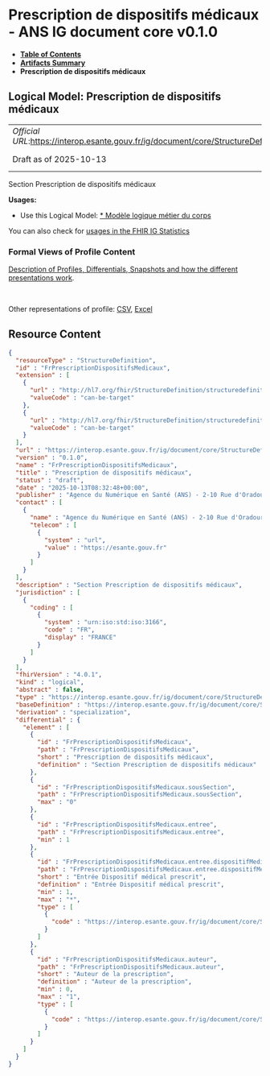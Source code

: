 # Prescription de dispositifs médicaux - ANS IG document core v0.1.0

* [**Table of Contents**](toc.md)
* [**Artifacts Summary**](artifacts.md)
* **Prescription de dispositifs médicaux**

## Logical Model: Prescription de dispositifs médicaux 

| | |
| :--- | :--- |
| *Official URL*:https://interop.esante.gouv.fr/ig/document/core/StructureDefinition/FrPrescriptionDispositifsMedicaux | *Version*:0.1.0 |
| Draft as of 2025-10-13 | *Computable Name*:FrPrescriptionDispositifsMedicaux |

 
Section Prescription de dispositifs médicaux 

**Usages:**

* Use this Logical Model: [* Modèle logique métier du corps](StructureDefinition-CorpsDocument.md)

You can also check for [usages in the FHIR IG Statistics](https://packages2.fhir.org/xig/ans.document.fr.core|current/StructureDefinition/FrPrescriptionDispositifsMedicaux)

### Formal Views of Profile Content

 [Description of Profiles, Differentials, Snapshots and how the different presentations work](http://build.fhir.org/ig/FHIR/ig-guidance/readingIgs.html#structure-definitions). 

 

Other representations of profile: [CSV](StructureDefinition-FrPrescriptionDispositifsMedicaux.csv), [Excel](StructureDefinition-FrPrescriptionDispositifsMedicaux.xlsx) 



## Resource Content

```json
{
  "resourceType" : "StructureDefinition",
  "id" : "FrPrescriptionDispositifsMedicaux",
  "extension" : [
    {
      "url" : "http://hl7.org/fhir/StructureDefinition/structuredefinition-type-characteristics",
      "valueCode" : "can-be-target"
    },
    {
      "url" : "http://hl7.org/fhir/StructureDefinition/structuredefinition-type-characteristics",
      "valueCode" : "can-be-target"
    }
  ],
  "url" : "https://interop.esante.gouv.fr/ig/document/core/StructureDefinition/FrPrescriptionDispositifsMedicaux",
  "version" : "0.1.0",
  "name" : "FrPrescriptionDispositifsMedicaux",
  "title" : "Prescription de dispositifs médicaux",
  "status" : "draft",
  "date" : "2025-10-13T08:32:48+00:00",
  "publisher" : "Agence du Numérique en Santé (ANS) - 2-10 Rue d'Oradour-sur-Glane, 75015 Paris",
  "contact" : [
    {
      "name" : "Agence du Numérique en Santé (ANS) - 2-10 Rue d'Oradour-sur-Glane, 75015 Paris",
      "telecom" : [
        {
          "system" : "url",
          "value" : "https://esante.gouv.fr"
        }
      ]
    }
  ],
  "description" : "Section Prescription de dispositifs médicaux",
  "jurisdiction" : [
    {
      "coding" : [
        {
          "system" : "urn:iso:std:iso:3166",
          "code" : "FR",
          "display" : "FRANCE"
        }
      ]
    }
  ],
  "fhirVersion" : "4.0.1",
  "kind" : "logical",
  "abstract" : false,
  "type" : "https://interop.esante.gouv.fr/ig/document/core/StructureDefinition/FrPrescriptionDispositifsMedicaux",
  "baseDefinition" : "https://interop.esante.gouv.fr/ig/document/core/StructureDefinition/Section",
  "derivation" : "specialization",
  "differential" : {
    "element" : [
      {
        "id" : "FrPrescriptionDispositifsMedicaux",
        "path" : "FrPrescriptionDispositifsMedicaux",
        "short" : "Prescription de dispositifs médicaux",
        "definition" : "Section Prescription de dispositifs médicaux"
      },
      {
        "id" : "FrPrescriptionDispositifsMedicaux.sousSection",
        "path" : "FrPrescriptionDispositifsMedicaux.sousSection",
        "max" : "0"
      },
      {
        "id" : "FrPrescriptionDispositifsMedicaux.entree",
        "path" : "FrPrescriptionDispositifsMedicaux.entree",
        "min" : 1
      },
      {
        "id" : "FrPrescriptionDispositifsMedicaux.entree.dispositifMedical",
        "path" : "FrPrescriptionDispositifsMedicaux.entree.dispositifMedical",
        "short" : "Entrée Dispositif médical prescrit",
        "definition" : "Entrée Dispositif médical prescrit",
        "min" : 1,
        "max" : "*",
        "type" : [
          {
            "code" : "https://interop.esante.gouv.fr/ig/document/core/StructureDefinition/FrDispositifMedicalEntry"
          }
        ]
      },
      {
        "id" : "FrPrescriptionDispositifsMedicaux.auteur",
        "path" : "FrPrescriptionDispositifsMedicaux.auteur",
        "short" : "Auteur de la prescription",
        "definition" : "Auteur de la prescription",
        "min" : 0,
        "max" : "1",
        "type" : [
          {
            "code" : "https://interop.esante.gouv.fr/ig/document/core/StructureDefinition/Auteur"
          }
        ]
      }
    ]
  }
}

```
